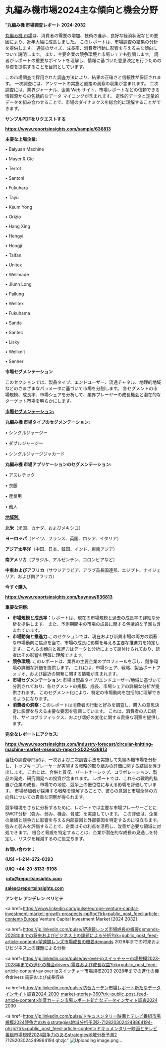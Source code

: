 # 丸編み機市場2024主な傾向と機会分野

"<strong>丸編み機 市場調査レポート 2024-2032</strong>

<a href=https://www.reportsinsights.com/sample/636813>丸編み機 市場</a>は、消費者の需要の増加、技術の進歩、良好な経済状況などの要因により、近年大幅に成長しました。 このレポートは、市場調査の結果の分析を提供します。 通貨のサイズ、成長率、消費者行動に影響を与える主な傾向について説明します。 また、主要企業の競争環境と市場シェアも強調します。 読者がレポートの重要なポイントを理解し、情報に基づいた意思決定を行うための基礎を提供することを目的としています。

この市場調査で採用された調査方法により、結果の正確さと信頼性が保証されます。 一次調査には、アンケートの実施と直接の洞察の収集が含まれます。 二次調査には、業界ジャーナル、企業 Web サイト、市場レポートなどの信頼できる情報源からの包括的なデータ マイニングが含まれます。 定性的データと定量的データを組み合わせることで、市場のダイナミクスを総合的に理解することができます。

<strong><b>サンプルPDFをリクエストする</b></strong>

<a href=https://www.reportsinsights.com/sample/636813><strong><u>https://www.reportsinsights.com/sample/636813</u></strong></a>

<strong>主要な上場企業:</strong>

• Baiyuan Machine

• Mayer & Cie

• Terrot

• Santoni

• Fukuhara

• Tayu

• Keum Yong

• Orizio

• Hang Xing

• Hengyi

• Hongji

• Taifan

• Unitex

• Wellmade

• Jiunn Long

• Pailung

• Welltex

• Fukuhama

• Sanda

• Santec

• Lisky

• Wellknit

• Senher

<strong>市場セグメンテーション</strong>

このセクションでは、製品タイプ、エンドユーザー、流通チャネル、地理的地域などのさまざまなパラメータに基づいて市場を分割します。 各セグメントの市場規模、成長率、市場シェアを分析して、業界プレーヤーの成長機会と潜在的なターゲット市場を明らかにします。

<strong><u>市場セグメンテーション</u></strong><strong><u>:</u></strong>

<strong>丸編み機 市場タイプのセグメンテーション:</strong>

• シングルジャージー

• ダブルジャージー

• シングルジャージジャカード

<strong>丸編み機 市場アプリケーションのセグメンテーション:</strong>

• アスレチック

• 衣服

• 産業用

• 他人

<strong><u>地域別</u></strong><strong><u>:</u></strong>

<strong>北米</strong>（米国、カナダ、およびメキシコ）

<strong>ヨーロッパ</strong>（ドイツ、フランス、英国、ロシア、イタリア）

<strong>アジア太平洋</strong>（中国、日本、韓国、インド、東南アジア）

<strong>南アメリカ</strong>（ブラジル、アルゼンチン、コロンビアなど）

<strong>中東およびアフリカ</strong>（サウジアラビア、アラブ首長国連邦、エジプト、ナイジェリア、および南アフリカ）

<strong>今すぐ購入</strong>

<a href=https://www.reportsinsights.com/buynow/636813><strong><u>https://www.reportsinsights.com/buynow/636813</u></strong></a>

<strong>重要な洞察:</strong>
<ul>
  <li><strong>市場規模と成長率：</strong>レポートは、現在の市場規模と過去の成長率の詳細な分析を提供します。 また、予測期間中の市場の成長に関する包括的な予測も含まれています。</li>
  <li><strong>市場動向と推進力:</strong>このセクションでは、現在および新興市場の両方の顕著な市場動向に焦点を当て、市場の成長に影響を与える主要な推進力を特定します。 これらの傾向と推進力はデータと分析によって裏付けられており、読者はその影響を明確に理解できます。</li>
  <li><strong>競争環境</strong>: このレポートは、業界の主要企業のプロフィールを示し、競争環境の詳細な評価を提供します。 これには、市場シェア、戦略、製品ポートフォリオ、および最近の開発に関する情報が含まれます。</li>
  <li><strong>市場セグメンテーション: </strong>市場は製品タイプ/エンドユーザー/地域に基づいて分割されており、各セグメントの規模、成長、市場シェアの詳細な分析が提供されます。 このセグメント化により、特定の市場動向を包括的に理解できるようになります。</li>
  <li><strong>消費者の洞察 : </strong>このレポートは消費者の行動と好みを調査し、購入の意思決定に影響を与える主要な要因を強調しています。 これは、消費者の人口統計、サイコグラフィックス、および嗜好の変化に関する貴重な洞察を提供します。</li>
</ul>
<strong>完全なレポートにアクセス:</strong>

<a href=https://www.reportsinsights.com/industry-forecast/circular-knitting-machine-market-research-report-2022-636813><strong><u><b>https://www.reportsinsights.com/industry-forecast/circular-knitting-machine-market-research-report-2022-636813</b></u></strong></a>

当社の調査専門家は、一次および二次調査手法を実施して丸編み機市場を分析し、トップキープレーヤーが実施する戦略的取り組みの評価に関する結論を導き出します。 これには、合併と買収、パートナーシップ、コラボレーション、製品の発売、研究開発への投資が含まれます。 レポートでは、これらの戦略的措置が企業の成長、市場での地位、競争上の優位性に与える影響を評価しています。 市場参加者が採用する戦略を理解することで、彼らの意図と市場全体の方向性についての貴重な洞察が得られます。

競争環境をさらに分析するために、レポートでは主要な市場プレーヤーごとにSWOT分析（強み、弱み、機会、脅威）を実施しています。 この評価は、企業の業績と競争力に影響を与える内部要因と外部要因を特定するのに役立ちます。 強みと弱みを評価することで、企業はその利点を活用し、改善が必要な領域に対処できます。 機会と脅威を特定することは、企業が潜在的な成長の見通しを特定し、リスクを軽減するのに役立ちます。

<strong>お問い合わせ：</strong>

<strong>(US) +1-214-272-0393</strong>

<strong>(UK) +44-20-8133-9198</strong>

<strong> </strong><a href=info@reportsinsights.com><strong><u>info@reportsinsights.com</u></strong></a>

<a href=sales@reportsinsights.com><strong><u>sales@reportsinsights.com</u></strong></a>

<strong>アンセレ アンデレン ベリヒテ</strong>

<a href=https://www.linkedin.com/pulse/europe-venture-capital-investment-market-growth-prospects-pp9oc?trk=public_post_feed-article-content>Europe Venture Capital Investment Market [2024 2032]</a>

<a href=https://jp.linkedin.com/pulse/望遠鏡レンズ市場成長の概要demands-2028年までの将来およびビジネス上の課題による分析?trk=public_post_feed-article-content>望遠鏡レンズ市場成長の概要demands 2028年までの将来およびビジネス上の課題による分析</a>

<a href=https://jp.linkedin.com/pulse/av-over-ipスイッチャー市場規模2023-2028年までの進化の機会drivers-需要および成長収益?trk=public_post_feed-article-content>av over ipスイッチャー市場規模2023 2028年までの進化の機会drivers 需要および成長収益</a>

<a href=https://jp.linkedin.com/pulse/防音カーテン市場レポート新たなデータインサイト調査2024-2030-market-stories-360?trk=public_post_feed-article-content>防音カーテン市場レポート新たなデータインサイト調査2024 2030</a>

<a href=https://jp.linkedin.com/pulse/ドキュメンタリー映画とテレビ番組市場規模2024競争力のあるstrategies地域分析予測2-7128203024249864194-qhzjc?trk=public_post_feed-article-content>ドキュメンタリー映画とテレビ番組市場規模2024競争力のあるstrategies地域分析予測2 7128203024249864194 qhzjc</a>"
![Uploading image.png…]()
